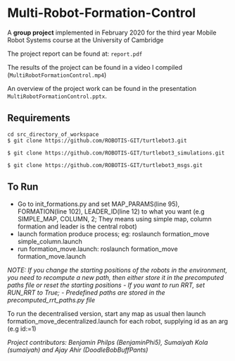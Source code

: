 # Multi-Robot-Formation-Control

A **group project** implemented in February 2020 for the third year Mobile Robot Systems course at the University of Cambridge

The project report can be found at: `report.pdf`

The results of the project can be found in a video I compiled (`MultiRobotFormationControl.mp4`)

An overview of the project work can be found in the presentation `MultiRobotFormationControl.pptx`.

## Requirements
```
cd src_directory_of_workspace
$ git clone https://github.com/ROBOTIS-GIT/turtlebot3.git

$ git clone https://github.com/ROBOTIS-GIT/turtlebot3_simulations.git

$ git clone https://github.com/ROBOTIS-GIT/turtlebot3_msgs.git
```

## To Run
- Go to init_formations.py and set MAP_PARAMS(line 95), FORMATION(line 102), LEADER_ID(line 12) to what you want (e.g SIMPLE_MAP, COLUMN, 2; They means using simple map, column formation and leader is the central robot)
- launch formation produce process; eg: roslaunch formation_move simple_column.launch
- run formation_move.launch: roslaunch formation_move formation_move.launch

*NOTE: If you change the starting positions of the robots in the environment, you need to recompute a new path, then either store it in the precomputed paths file or reset the starting positions*
*- If you want to run RRT, set RUN_RRT to True; - Predefined paths are stored in the precomputed_rrt_paths.py file*

To run the decentralised version, start any map as usual then launch formation_move_decentralized.launch for each robot, supplying id as an arg (e.g id:=1)

*Project contributors: Benjamin Philps (BenjaminPhi5), Sumaiyah Kola (sumaiyah) and Ajay Ahir (DoodleBobBuffPants)* 
